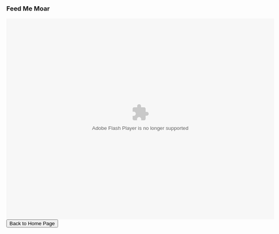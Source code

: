 <html>
<head>
<title>Feed Me Moar</title>
</head>
<p>
<h3>
Feed Me Moar
</h3>
</p>
<embed width="700" height="525" base="https://external.kongregate-games.com/gamez/0017/3713/live/" src="https://external.kongregate-games.com/gamez/0017/3713/live/embeddable_173713.swf" type="application/x-shockwave-flash"></embed>
<br>
<button onclick="window.location.href = 'index';">Back to Home Page</button>
</html>

